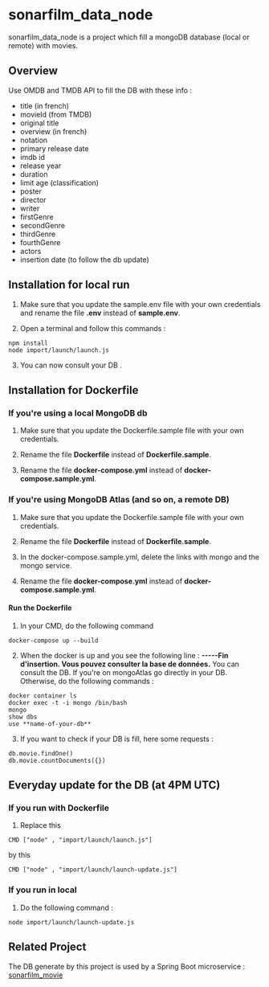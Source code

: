# sonarfilm_data_node

sonarfilm_data_node is a project which fill a mongoDB database (local or remote) with movies.

## Overview

Use OMDB and TMDB API to fill the DB with these info :
- title (in french)
- movieId (from TMDB)
- original title
- overview (in french)
- notation 
- primary release date
- imdb id
- release year
- duration 
- limit age (classification)
- poster
- director
- writer
- firstGenre
- secondGenre
- thirdGenre
- fourthGenre
- actors
- insertion date (to follow the db update)

## Installation for local run

1. Make sure that you update the sample.env file with your own credentials and rename the file **.env** instead of **sample.env**.

2. Open a terminal and follow this commands : 

```
npm install
node import/launch/launch.js

```

3. You can now consult your DB .



## Installation for Dockerfile

### If you're using  a local MongoDB db

1. Make sure that you update the Dockerfile.sample file with your own credentials. 

2. Rename the file **Dockerfile** instead of **Dockerfile.sample**.

3. Rename the file **docker-compose.yml** instead of **docker-compose.sample.yml**.

### If you're using MongoDB Atlas (and so on, a remote DB)

1. Make sure that you update the Dockerfile.sample file with your own credentials. 

2. Rename the file **Dockerfile** instead of **Dockerfile.sample**.

3. In the docker-compose.sample.yml, delete the links with mongo and the mongo service.

4. Rename the file **docker-compose.yml** instead of **docker-compose.sample.yml**.


#### Run the Dockerfile

1. In your CMD, do the following command

```
docker-compose up --build

```

2. When the docker is up and you see the following line :
**-----Fin d'insertion. Vous pouvez consulter la base de données.**
You can consult the DB. If you're on mongoAtlas go directly in your DB. 
Otherwise, do the following commands :

```
docker container ls
docker exec -t -i mongo /bin/bash
mongo
show dbs
use **name-of-your-db**
```
3. If you want to check if your DB is fill, here some requests :

```
db.movie.findOne()
db.movie.countDocuments({})
```

## Everyday update for the DB (at 4PM UTC)

### If you run with Dockerfile

1. Replace this 

```
CMD ["node" , "import/launch/launch.js"]
```

by this

```
CMD ["node" , "import/launch/launch-update.js"]
```

### If you run in local

1. Do the following command :

```
node import/launch/launch-update.js
```

## Related Project 

The DB generate by this project is used by a Spring Boot microservice : [sonarfilm_movie](https://github.com/AngeliqueAA/sonarfilm_movies_spring)